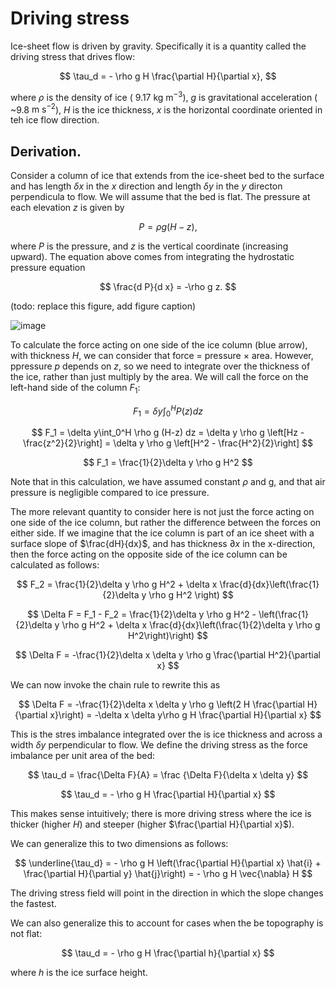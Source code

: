 # Driving stress 

Ice-sheet flow is driven by gravity. Specifically it is a quantity called the  driving stress that drives flow:

$$
\tau_d = - \rho g H \frac{\partial H}{\partial x},
$$

where $\rho$ is the density of ice ($~9.17 \text{ kg m}^{-3}$), $g$ is gravitational acceleration ( ~9.8 $\text{m s}^{-2}$), $H$ is the ice thickness, $x$ is the horizontal coordinate oriented in teh ice flow direction. 

## Derivation.

Consider a column of ice that extends from the ice-sheet bed to the surface and has length $\delta x$ in the $x$ direction and length $\delta y$ in the $y$ directon perpendicula to flow. We will assume that the bed is flat. The pressure at each elevation $z$ is given by

$$
P = \rho g (H-z),
$$

where $P$ is the pressure, and $z$ is the vertical coordinate  (increasing upward). The equation above comes from integrating the hydrostatic pressure equation 

$$
\frac{d P}{d x} = -\rho g z.
$$

(todo: replace this figure, add figure caption)

![image](https://user-images.githubusercontent.com/90412051/196259608-df6514b0-1267-4b05-8365-447518651a39.png)

To calculate the force acting on one side of the ice column (blue arrow), with thickness $H$, we can consider that force = pressure $\times$ area. However, ppressure $p$ depends on $z$, so we need to integrate over the thickness of the ice, rather than just multiply by the area.   We will call the force on the left-hand side of the column $F_1$:

$$
F_1 = \delta y\int_0^H P(z)  dz
$$

$$
F_1 = \delta y\int_0^H \rho g (H-z)  dz = \delta y \rho g \left[Hz - \frac{z^2}{2}\right] = \delta y \rho g \left[H^2 - \frac{H^2}{2}\right] 
$$

$$
F_1 = \frac{1}{2}\delta y \rho g H^2 
$$

Note that in this calculation, we have assumed constant $\rho$ and g, and that air pressure is negligible compared to ice pressure.

The more relevant quantity to consider here is not just the force acting on one side of the ice column, but rather the difference between the forces on either side. If we imagine that the ice column is part of an ice sheet with a surface slope of $\frac{dH}{dx}$, and has thickness $\partial x$ in the x-direction, then the force acting on the opposite side of the ice column can be calculated as follows:

$$
F_2  = \frac{1}{2}\delta y \rho g H^2 + \delta x \frac{d}{dx}\left(\frac{1}{2}\delta y \rho g H^2 \right)
$$

$$
\Delta F = F_1 - F_2 = \frac{1}{2}\delta y \rho g H^2 - \left(\frac{1}{2}\delta y \rho g H^2 + \delta x \frac{d}{dx}\left(\frac{1}{2}\delta y \rho g H^2\right)\right)
$$

$$
\Delta F = -\frac{1}{2}\delta x \delta y \rho g \frac{\partial H^2}{\partial x}
$$ 

We can now invoke the chain rule to rewrite this as

$$
\Delta F = -\frac{1}{2}\delta x \delta y \rho g \left(2 H \frac{\partial H}{\partial x}\right) = -\delta x \delta y\rho g  H \frac{\partial H}{\partial x}
$$

This is the stres imbalance integrated over the is ice thickness and across a width $\delta y$ perpendicular to flow. We define the driving stress as the force imbalance per unit area of the bed:

$$
\tau_d = \frac{\Delta F}{A} = \frac {\Delta F}{\delta x \delta y}
$$

$$
\tau_d = - \rho g H \frac{\partial H}{\partial x}
$$

This makes sense intuitively; there is more driving stress where the ice is thicker (higher $H$) and steeper (higher $\frac{\partial H}{\partial x}$).

We can generalize this to two dimensions as follows:

$$
\underline{\tau_d} = - \rho g H \left(\frac{\partial H}{\partial x} \hat{i} + \frac{\partial H}{\partial y} \hat{j}\right) = - \rho g H \vec{\nabla} H
$$

The driving stress field will point in the direction in which the slope changes the fastest.

We can also generalize this to account for cases when the be topography is not flat:

$$
\tau_d = - \rho g H \frac{\partial h}{\partial x}
$$

where $h$ is the ice surface height. 